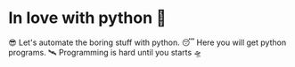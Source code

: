 # In love with python :sparkling_heart:

😎 Let's automate the boring stuff with python.
😴 Here you will get python programs.
:artificial_satellite: Programming is hard until you starts :flying_saucer:
